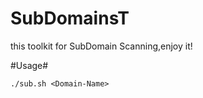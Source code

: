 # SubDomainsT



this toolkit for SubDomain Scanning,enjoy it!





#Usage#

`./sub.sh <Domain-Name>`
